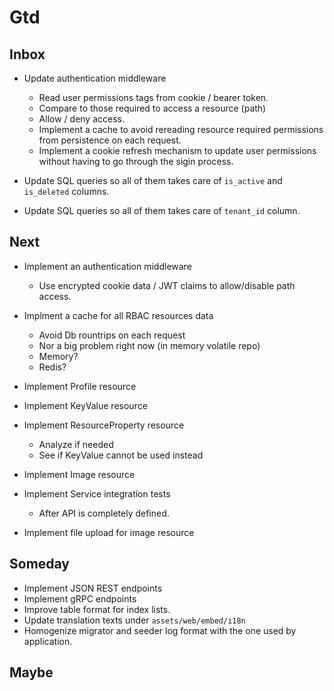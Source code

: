 # Gtd

## Inbox

  * Update authentication middleware
    * Read user permissions tags from cookie / bearer token.
    * Compare to those required to access a resource (path)
    * Allow / deny access.
    * Implement a cache to avoid rereading resource required permissions from persistence on each request.
    * Implement a cookie refresh mechanism to update user permissions without having to go through the sigin process.

  * Update SQL queries so all of them takes care of `is_active` and `is_deleted` columns.
  * Update SQL queries so all of them takes care of `tenant_id` column.

## Next

* Implement an authentication middleware

    * Use encrypted cookie data / JWT claims to allow/disable path access.

* Implment a cache for all RBAC resources data

    * Avoid Db rountrips on each request
    * Nor a big problem right now (in memory volatile repo)
    * Memory?
    * Redis?

* Implement Profile resource

* Implement KeyValue resource

* Implement ResourceProperty resource

  * Analyze if needed
  * See if KeyValue cannot be used instead

* Implement Image resource

* Implement Service integration tests

  * After API is completely defined.

* Implement file upload for image resource

## Someday
  * Implement JSON REST endpoints
  * Implement gRPC endpoints
  * Improve table format for index lists.
  * Update translation texts under `assets/web/embed/i18n`
  * Homogenize migrator and seeder log format with the one used by application.

## Maybe


